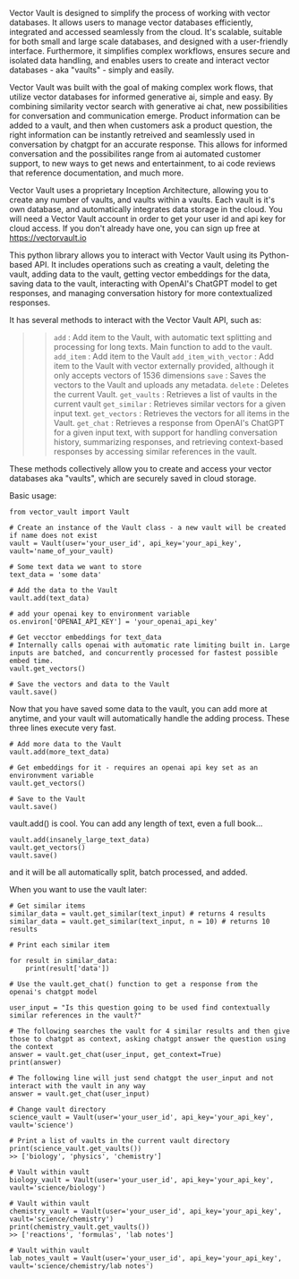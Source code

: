 Vector Vault is designed to simplify the process of working with vector databases. It allows users to manage vector databases efficiently, integrated and accessed seamlessly from the cloud. It's scalable, suitable for both small and large scale databases, and designed with a user-friendly interface. Furthermore, it simplifies complex workflows, ensures secure and isolated data handling, and enables users to create and interact vector databases - aka "vaults" - simply and easily.

Vector Vault was built with the goal of making complex work flows, that utilize vector databases for informed generative ai, simple and easy. By combining similarity vector search with generative ai chat, new possibilities for conversation and communication emerge. Product information can be added to a vault, and then when customers ask a product question, the right information can be instantly retreived and seamlessly used in conversation by chatgpt for an accurate response. This allows for informed conversation and the possibilites range from ai automated customer support, to new ways to get news and entertainment, to ai code reviews that reference documentation, and much more.

Vector Vault uses a proprietary Inception Architecture, allowing you to create any number of vaults, and vaults within a vaults. Each vault is it's own database, and automatically integrates data storage in the cloud. You will need a Vector Vault account in order to get your user id and api key for cloud access. If you don't already have one, you can sign up free at https://vectorvault.io

This python library allows you to interact with Vector Vault using its Python-based API. It includes operations such as creating a vault, deleting the vault, adding data to the vault, getting vector embeddings for the data, saving data to the vault, interacting with OpenAI's ChatGPT model to get responses, and managing conversation history for more contextualized responses.

It has several methods to interact with the Vector Vault API, such as:

>>`add` : Add item to the Vault, with automatic text splitting and processing for long texts. Main function to add to the vault.
>>`add_item` : Add item to the Vault
`add_item_with_vector` : Add item to the Vault with vector externally provided, although it only accepts vectors of 1536 dimensions
`save` : Saves the vectors to the Vault and uploads any metadata.
`delete` : Deletes the current Vault.
`get_vaults` : Retrieves a list of vaults in the current vault 
`get_similar` : Retrieves similar vectors for a given input text.
`get_vectors` : Retrieves the vectors for all items in the Vault.
`get_chat` : Retrieves a response from OpenAI's ChatGPT for a given input text, with support for handling conversation history, summarizing responses, and retrieving context-based responses by accessing similar references in the vault.

These methods collectively allow you to create and access your vector databases aka "vaults", which are securely saved in cloud storage.


Basic usage:
```
from vector_vault import Vault

# Create an instance of the Vault class - a new vault will be created if name does not exist
vault = Vault(user='your_user_id', api_key='your_api_key', vault='name_of_your_vault)

# Some text data we want to store
text_data = 'some data'

# Add the data to the Vault
vault.add(text_data)

# add your openai key to environment variable
os.environ['OPENAI_API_KEY'] = 'your_openai_api_key'

# Get vecctor embeddings for text_data 
# Internally calls openai with automatic rate limiting built in. Large inputs are batched, and concurrently processed for fastest possible embed time.
vault.get_vectors()

# Save the vectors and data to the Vault 
vault.save()
```



Now that you have saved some data to the vault, you can add more at anytime, and your vault will automatically handle the adding process. These three lines execute very fast.
```
# Add more data to the Vault
vault.add(more_text_data)

# Get embeddings for it - requires an openai api key set as an environvment variable
vault.get_vectors()

# Save to the Vault
vault.save()
```



vault.add() is cool. You can add any length of text, even a full book...
```
vault.add(insanely_large_text_data)
vault.get_vectors() 
vault.save() 
```
and it will be all automatically split, batch processed, and added.




When you want to use the vault later:
```
# Get similar items
similar_data = vault.get_similar(text_input) # returns 4 results
similar_data = vault.get_similar(text_input, n = 10) # returns 10 results

# Print each similar item 

for result in similar_data:
    print(result['data'])
```


```
# Use the vault.get_chat() function to get a response from the openai's chatgpt model

user_input = "Is this question going to be used find contextually similar references in the vault?"

# The following searches the vault for 4 similar results and then give those to chatgpt as context, asking chatgpt answer the question using the context
answer = vault.get_chat(user_input, get_context=True)  
print(answer)

# The following line will just send chatgpt the user_input and not interact with the vault in any way
answer = vault.get_chat(user_input) 
```

```
# Change vault directory
science_vault = Vault(user='your_user_id', api_key='your_api_key', vault='science')

# Print a list of vaults in the current vault directory
print(science_vault.get_vaults())
>> ['biology', 'physics', 'chemistry']

# Vault within vault
biology_vault = Vault(user='your_user_id', api_key='your_api_key', vault='science/biology')

# Vault within vault
chemistry_vault = Vault(user='your_user_id', api_key='your_api_key', vault='science/chemistry')
print(chemistry_vault.get_vaults())
>> ['reactions', 'formulas', 'lab notes']

# Vault within vault
lab_notes_vault = Vault(user='your_user_id', api_key='your_api_key', vault='science/chemistry/lab notes')
```